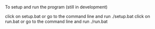 To setup and run the program (still in development)

click on setup.bat or go to the command line and run ./setup.bat
click on run.bat or go to the command line and run ./run.bat